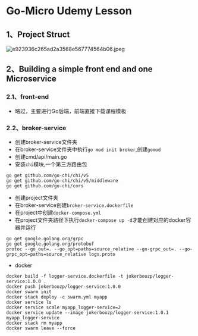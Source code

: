 # Go-Micro Udemy Lesson

## 1、Project Struct

![e923936c265ad2a3568e567774564b06.jpeg](https://i2.mjj.rip/2023/07/05/e923936c265ad2a3568e567774564b06.jpeg)

## 2、Building a simple front end and one Microservice

### 2.1、front-end

- 略过，主要进行Go后端，前端直接下载课程模板

### 2.2、broker-service

- 创建broker-service文件夹
- 在broker-service文件夹中执行`go mod init broker`,创建`gomod`
- 创建cmd/api/main.go
- 安装`chi`模块,一个第三方路由包
```shell
go get github.com/go-chi/chi/v5
go get github.com/go-chi/chi/v5/middleware
go get github.com/go-chi/cors
```
- 创建project文件夹
- 在broker-service创建`broker-service.dockerfile`
- 在project中创建`docker-compose.yml`
- 在project文件夹路径下执行`docker-compose up -d`才能创建对应的docker容器并运行
```shell
go get google.golang.org/grpc
go get google.golang.org/protobuf
protoc --go_out=. --go_opt=paths=source_relative --go-grpc_out=. --go-grpc_opt=paths=source_relative logs.proto 
```

- docker
```shell
docker build -f logger-service.dockerfile -t jokerboozp/logger-service:1.0.0 .
docker push jokerboozp/logger-service:1.0.0
docker swarm init
docker stack deploy -c swarm.yml myapp
docker service ls
docker service scale myapp_logger-service=2
docker service update --image jokerboozp/logger-service:1.0.1 myapp_logger-service
docker stack rm myapp
docker swarm leave --force
```